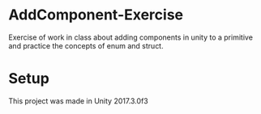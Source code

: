 # AddComponent-Exercise

Exercise of work in class about adding components in unity to a primitive and practice the concepts of enum and struct.

Setup
======
This project was made in Unity 2017.3.0f3
